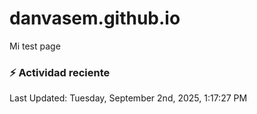# danvasem.github.io
Mi test page

### :zap: Actividad reciente
<!--RECENT_ACTIVITY:start-->
<!--RECENT_ACTIVITY:end-->

<!--RECENT_ACTIVITY:last_update-->
Last Updated: Tuesday, September 2nd, 2025, 1:17:27 PM
<!--RECENT_ACTIVITY:last_update_end-->
